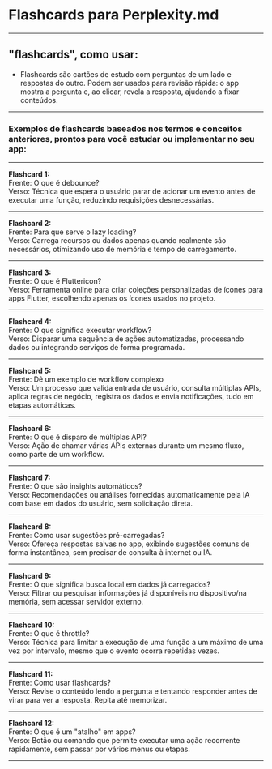 # Flashcards para Perplexity.md

***

## **"flashcards", como usar:**
- Flashcards são cartões de estudo com perguntas de um lado e respostas do outro. Podem ser usados para revisão rápida: o app mostra a pergunta e, ao clicar, revela a resposta, ajudando a fixar conteúdos.

***

### Exemplos de flashcards baseados nos termos e conceitos anteriores, prontos para você estudar ou implementar no seu app:

***

**Flashcard 1:**  
Frente: O que é debounce?  
Verso: Técnica que espera o usuário parar de acionar um evento antes de executar uma função, reduzindo requisições desnecessárias.

***

**Flashcard 2:**  
Frente: Para que serve o lazy loading?  
Verso: Carrega recursos ou dados apenas quando realmente são necessários, otimizando uso de memória e tempo de carregamento.

***

**Flashcard 3:**  
Frente: O que é Fluttericon?  
Verso: Ferramenta online para criar coleções personalizadas de ícones para apps Flutter, escolhendo apenas os ícones usados no projeto.

***

**Flashcard 4:**  
Frente: O que significa executar workflow?  
Verso: Disparar uma sequência de ações automatizadas, processando dados ou integrando serviços de forma programada.

***

**Flashcard 5:**  
Frente: Dê um exemplo de workflow complexo  
Verso: Um processo que valida entrada de usuário, consulta múltiplas APIs, aplica regras de negócio, registra os dados e envia notificações, tudo em etapas automáticas.

***

**Flashcard 6:**  
Frente: O que é disparo de múltiplas API?  
Verso: Ação de chamar várias APIs externas durante um mesmo fluxo, como parte de um workflow.

***

**Flashcard 7:**  
Frente: O que são insights automáticos?  
Verso: Recomendações ou análises fornecidas automaticamente pela IA com base em dados do usuário, sem solicitação direta.

***

**Flashcard 8:**  
Frente: Como usar sugestões pré-carregadas?  
Verso: Ofereça respostas salvas no app, exibindo sugestões comuns de forma instantânea, sem precisar de consulta à internet ou IA.

***

**Flashcard 9:**  
Frente: O que significa busca local em dados já carregados?  
Verso: Filtrar ou pesquisar informações já disponíveis no dispositivo/na memória, sem acessar servidor externo.

***

**Flashcard 10:**  
Frente: O que é throttle?  
Verso: Técnica para limitar a execução de uma função a um máximo de uma vez por intervalo, mesmo que o evento ocorra repetidas vezes.

***

**Flashcard 11:**  
Frente: Como usar flashcards?  
Verso: Revise o conteúdo lendo a pergunta e tentando responder antes de virar para ver a resposta. Repita até memorizar.

***

**Flashcard 12:**  
Frente: O que é um "atalho" em apps?  
Verso: Botão ou comando que permite executar uma ação recorrente rapidamente, sem passar por vários menus ou etapas.

***
